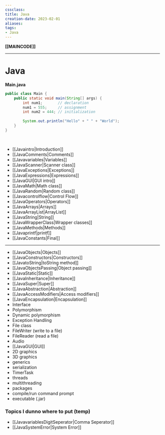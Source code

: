 ```yaml
---
cssclass:
title: Java
creation-date: 2023-02-01
aliases:
tags:
- Java
---
```

**[[MAINCODE]]**

---
# Java
**Main.java**
```java
public class Main {
    public static void main(String[] args) {
	    int num1;       // declaration
	    num1 = 555;     // assignment
	    int num2 = 444; // initialization
	    
        System.out.println("Hello" + " " + "World");
    }
}
```
<br>

- [[Javaintro|Introduction]]
- [[JavaComments|Comments]]
- [[Javavariables|Variables]]
- [[JavaScanner|Scanner class]]
- [[JavaExceptions|Exceptions]]
- [[JavaExpressions|Expressions]]
- [[JavaGUI|GUI intro]]
- [[JavaMath|Math class]]
- [[JavaRandom|Random class]]
- [[Javacontrolflow|Control Flow]]
- [[JavaOperators|Operators]]
- [[JavaArrays|Arrays]]
- [[JavaArrayList|ArrayList]]
- [[JavaString|String]]
- [[JavaWrapperClass|Wrapper classes]]
- [[JavaMethods|Methods]]
- [[Javaprintf|printf]]
- [[JavaConstants|Final]]

---
- [[JavaObjects|Objects]]
- [[JavaConstructors|Constructors]]
- [[JavatoString|toString method]]
- [[JavaObjectsPassing|Object passing]]
- [[JavaStatic|Static]]
- [[JavaInheritance|Inheritance]]
- [[JavaSuper|Super]]
- [[JavaAbstraction|Abstraction]]
- [[JavaAccessModifiers|Access modifiers]]
- [[JavaEncapsulation|Encapsulation]]
- Interface
- Polymorphism
- Dynamic polymorphism
- Exception Handling
- File class
- FileWriter (write to a file)
- FileReader (read a file)
- Audio
- [[JavaGUI|GUI]]
- 2D graphics
- 3D graphics
- generics
- serialization
- TimerTask
- threads
- multithreading
- packages
- compile/run command prompt
- executable (.jar)

### Topics I dunno where to put (temp)
- [[JavavariablesDigitSeperator|Comma Seperator]]
- [[JavaSystemError|System Error]]